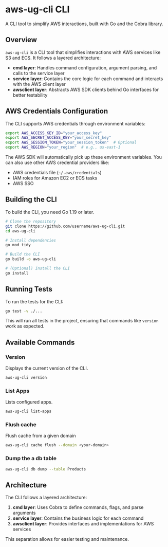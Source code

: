 # aws-ug-cli CLI

A CLI tool to simplify AWS interactions, built with Go and the Cobra library.

## Overview

`aws-ug-cli` is a CLI tool that simplifies interactions with AWS services like S3 and ECS. It follows a layered architecture:

- **cmd layer**: Handles command configuration, argument parsing, and calls to the service layer
- **service layer**: Contains the core logic for each command and interacts with the AWS client layer
- **awsclient layer**: Abstracts AWS SDK clients behind Go interfaces for better testability

## AWS Credentials Configuration

The CLI supports AWS credentials through environment variables:

```bash
export AWS_ACCESS_KEY_ID="your_access_key"
export AWS_SECRET_ACCESS_KEY="your_secret_key"
export AWS_SESSION_TOKEN="your_session_token"  # Optional
export AWS_REGION="your_region"  # e.g., us-east-1
```

The AWS SDK will automatically pick up these environment variables. You can also use other AWS credential providers like:
- AWS credentials file (`~/.aws/credentials`)
- IAM roles for Amazon EC2 or ECS tasks
- AWS SSO

## Building the CLI

To build the CLI, you need Go 1.19 or later.

```bash
# Clone the repository
git clone https://github.com/username/aws-ug-cli.git
cd aws-ug-cli

# Install dependencies
go mod tidy

# Build the CLI
go build -o aws-ug-cli

# (Optional) Install the CLI
go install
```

## Running Tests

To run the tests for the CLI:

```bash
go test -v ./...
```

This will run all tests in the project, ensuring that commands like `version` work as expected.

## Available Commands

### Version

Displays the current version of the CLI.

```bash
aws-ug-cli version
```

### List Apps

Lists configured apps.

```bash
aws-ug-cli list-apps
```

### Flush cache

Flush cache from a given domain

```bash
aws-ug-cli cache flush --domain <your-domain>
```

### Dump the a db table

```bash
aws-ug-cli db dump --table Products
```

## Architecture

The CLI follows a layered architecture:

1. **cmd layer**: Uses Cobra to define commands, flags, and parse arguments
2. **service layer**: Contains the business logic for each command
3. **awsclient layer**: Provides interfaces and implementations for AWS services

This separation allows for easier testing and maintenance.
